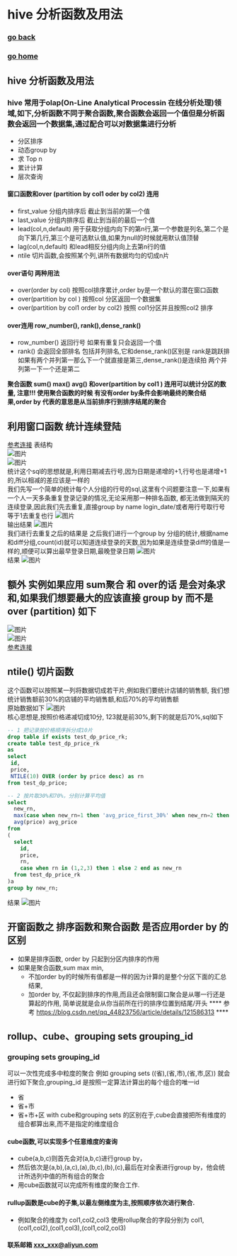# hive 分析函数及用法
### [go back](/x2q/hive/hive)      
### [go home](/x2q)     
 
## hive 分析函数及用法
### hive 常用于olap(On-Line Analytical Processin 在线分析处理)领域,如下,分析函数不同于聚合函数,聚合函数会返回一个值但是分析函数会返回一个数据集,通过配合可以对数据集进行分析  

+ 分区排序
+ 动态group by
+ 求 Top n
+ 累计计算
+ 层次查询
#### 窗口函数和over (partition by col1 oder by col2) 连用
+ first_value 分组内排序后 截止到当前的第一个值
+ last_value 分组内排序后 截止到当前的最后一个值
+ lead(col,n,default) 用于获取分组内向下的第n行,第一个参数是列名,第二个是向下第几行,第三个是可选默认值,如果为null的时候就用默认值顶替
+ lag(col,n,default) 和lead相反分组内向上去第n行的值   
+ ntile 切片函数,会按照某个列,讲所有数据均匀的切成n片
#### over语句 两种用法
+ over(order by col) 按照col排序累计,order by是一个默认的潜在窗口函数
+ over(partition by col ) 按照col 分区返回一个数据集
+ over(partition by col1 order by col2) 按照 col1分区并且按照col2 排序
#### over连用 row_number(), rank(),dense_rank()
+ row_number() 返回行号 如果有重复只会返回一个值
+ rank() 会返回全部排名 包括并列排名,它和dense_rank()区别是 rank是跳跃排 如果有两个并列第一那么下一个就直接是第三,dense_rank()是连续拍 两个并列第一下一个还是第二

**聚合函数 sum() max() avg() 和over(partition by col1 ) 连用可以统计分区的数量,
注意!!! 使用聚合函数的时候 有没有order by条件会影响最终的聚合结果,order by 代表的意思是从当前排序行到排序结尾的聚合**

## 利用窗口函数 统计连续登陆
[参考连接](https://blog.csdn.net/TomAndersen/article/details/106432890)
表结构  
![图片](/static/img/get5.png)  
![图片](/static/img/get6.png)  
统计这个sql的思想就是,利用日期减去行号,因为日期是递增的+1,行号也是递增+1的,所以相减的差应该是一样的  
我们先写一个简单的统计每个人分组的行号的sql,这里有个问题要注意一下,如果有一个人一天多条重复登录记录的情况,无论采用那一种排名函数,
都无法做到隔天的连续登录,因此我们先去重复,直接group by name login_date/或者用行号取行号等于1去重复也行
![图片](/static/img/get1.png)  
输出结果
![图片](/static/img/get2.png)  
我们进行去重复之后的结果是
之后我们进行一个group by 分组的统计,根据name和diff分组,count(id)就可以知道连续登录的天数,因为如果是连续登录diff的值是一样的,顺便可以算出最早登录日期,最晚登录日期
![图片](/static/img/get3.png)  
结果
![图片](/static/img/get4.png)  
## 额外 实例如果应用 sum聚合 和 over的话 是会对条求和,如果我们想要最大的应该直接 group by 而不是 over (partition) 如下
![图片](/static/img/get7.png)  
![图片](/static/img/get8.png)  
[参考连接](https://blog.csdn.net/sherri_du/article/details/53312085)

## ntile() 切片函数
这个函数可以按照某一列将数据切成若干片,例如我们要统计店铺的销售额,
我们想统计销售额前30%的店铺的平均销售额,和后70%的平均销售额   
原始数据如下
![图片](/static/img/get9.png)  
核心思想是,按照价格递减切成10分, 123就是前30%,剩下的就是后70%,sql如下
```sql
-- 1 把记录按价格顺序拆分成10片
drop table if exists test_dp_price_rk;
create table test_dp_price_rk
as
select
 id,
 price,
 NTILE(10) OVER (order by price desc) as rn
from test_dp_price;

-- 2 按片取30%和70%，分别计算平均值
select
  new_rn,
  max(case when new_rn=1 then 'avg_price_first_30%' when new_rn=2 then 'avg_price_last_70%' end) as avg_price_name,
  avg(price) avg_price
from 
(
  select 
    id,
    price,
    rn,
    case when rn in (1,2,3) then 1 else 2 end as new_rn
  from test_dp_price_rk
)a
group by new_rn;
```
                                                          
                                                          
结果
![图片](/static/img/get10.png)        

## 开窗函数之 排序函数和聚合函数 是否应用order by 的区别
+ 如果是排序函数, order by 只起到分区内排序的作用
+ 如果是聚合函数,sum max min, 
  + 不加order by的时候所有值都是一样的因为计算的是整个分区下面的汇总结果,
  + 加order by, 不仅起到排序的作用,而且还会限制窗口聚合是从哪一行还是算起的作用, 简单说就是会从你当前所在行的排序位置到结尾/开头
**** 参考 https://blog.csdn.net/qq_44823756/article/details/121586313 ****

## rollup、cube、grouping sets grouping_id
### grouping sets  grouping_id
可以一次性完成多中粒度的聚合 例如 grouping sets ((省),(省,市),(省,市,区)) 就会进行如下聚合,grouping_id 是按照一定算法计算出的每个组合的唯一id
+ 省
+ 省+市
+ 省+市+区
with cube和grouping sets 的区别在于,cube会直接把所有维度的组合都算出来,而不是指定的维度组合
#### cube函数,可以实现多个任意维度的查询
+ cube(a,b,c)则首先会对(a,b,c)进行group by，
+ 然后依次是(a,b),(a,c),(a),(b,c),(b),(c),最后在对全表进行group by，他会统计所选列中值的所有组合的聚合
+ 用cube函数就可以完成所有维度的聚合工作.
#### rullup函数是cube的子集,以最左侧维度为主,按照顺序依次进行聚合.
+ 例如聚合的维度为 col1,col2,col3 使用rollup聚合的字段分别为 col1,(col1,col2),(col1,col3),(col1,col2,col3)




#### 联系邮箱 xxx_xxx@aliyun.com


